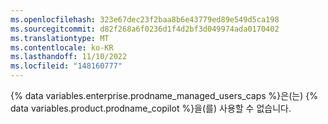 ```yaml
---
ms.openlocfilehash: 323e67dec23f2baa8b6e43779ed89e549d5ca198
ms.sourcegitcommit: d82f268a6f0236d1f4d2bf3d049974ada0170402
ms.translationtype: MT
ms.contentlocale: ko-KR
ms.lasthandoff: 11/10/2022
ms.locfileid: "148160777"
---
```

{% data variables.enterprise.prodname_managed_users_caps %}은(는) {% data variables.product.prodname_copilot %}을(를) 사용할 수 없습니다.
